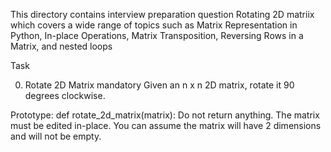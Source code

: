 This directory contains interview preparation question Rotating 2D matriix which covers a wide range of topics such as  Matrix Representation in Python, In-place Operations, Matrix Transposition, Reversing Rows in a Matrix, and nested loops

Task

0. Rotate 2D Matrix
mandatory
Given an n x n 2D matrix, rotate it 90 degrees clockwise.

Prototype: def rotate_2d_matrix(matrix):
Do not return anything. The matrix must be edited in-place.
You can assume the matrix will have 2 dimensions and will not be empty.